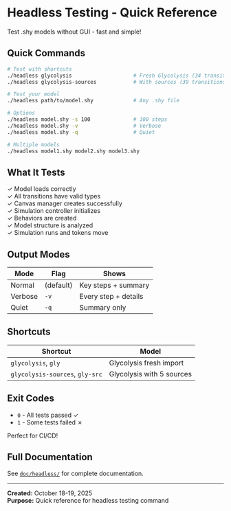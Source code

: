 # Headless Testing - Quick Reference

Test .shy models without GUI - fast and simple!

## Quick Commands

```bash
# Test with shortcuts
./headless glycolysis                    # Fresh Glycolysis (34 transitions)
./headless glycolysis-sources            # With sources (39 transitions)

# Test your model
./headless path/to/model.shy             # Any .shy file

# Options
./headless model.shy -s 100              # 100 steps
./headless model.shy -v                  # Verbose
./headless model.shy -q                  # Quiet

# Multiple models
./headless model1.shy model2.shy model3.shy
```

## What It Tests

✓ Model loads correctly  
✓ All transitions have valid types  
✓ Canvas manager creates successfully  
✓ Simulation controller initializes  
✓ Behaviors are created  
✓ Model structure is analyzed  
✓ Simulation runs and tokens move  

## Output Modes

| Mode | Flag | Shows |
|------|------|-------|
| Normal | (default) | Key steps + summary |
| Verbose | `-v` | Every step + details |
| Quiet | `-q` | Summary only |

## Shortcuts

| Shortcut | Model |
|----------|-------|
| `glycolysis`, `gly` | Glycolysis fresh import |
| `glycolysis-sources`, `gly-src` | Glycolysis with 5 sources |

## Exit Codes

- `0` - All tests passed ✓
- `1` - Some tests failed ✗

Perfect for CI/CD!

## Full Documentation

See [`doc/headless/`](doc/headless/INDEX.md) for complete documentation.

---

**Created:** October 18-19, 2025  
**Purpose:** Quick reference for headless testing command
